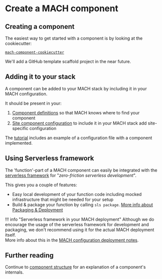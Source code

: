# Create a MACH component

## Creating a component

The easiest way to get started with a component is by looking at the cookiecutter:

[`mach-component-cookiecutter`](https://github.com/labd/mach-component-cookiecutter)

We'll add a GitHub template scaffold project in the near future.

## Adding it to your stack

A component can be added to your MACH stack by including it in your MACH configuration.

It should be present in your:

1. [Component definitions](../../reference/syntax/components.md) so that MACH knows
    where to find your component
2. [Site component configuration](../../reference/syntax/sites.md#components) to
    include it in your MACH stack add site-specific configuration

The [tutorial](../../tutorial/aws/step-6-create-mach-stack.md) includes an
example of a configuration file with a component implemented.

## Using Serverless framework

The 'function'-part of a MACH component can easily be integrated with the
[serverless framework](https://www.serverless.com) for "*zero-friction serverless development*".

This gives you a couple of features:

- Easy local development of your function code including mocked infrastructure
  that might be needed for your setup
- Build & package your function by calling `sls package`.
  [More info about Packaging & Deployment](../../topics/deployment/components.md##using-serverless)

!!! info "Serverless framework in your MACH deployment"
    Although we do encourage the usage of the serverless framework for
    development and packaging, we don't recommend using it for the actual MACH
    deployment itself.<br>
    More info about this in the [MACH configuration deployment notes](../../topics/deployment/config/components.md#serverless-framework).

## Further reading

Continue to [component structure](../../reference/components/structure.md) for
an explanation of a component's internals.
